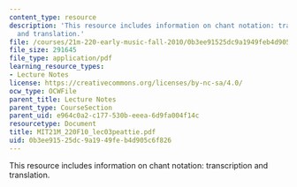 ```yaml
---
content_type: resource
description: 'This resource includes information on chant notation: transcription
  and translation.'
file: /courses/21m-220-early-music-fall-2010/0b3ee91525dc9a1949feb4d905c6f826_MIT21M_220F10_lec03peattie.pdf
file_size: 291645
file_type: application/pdf
learning_resource_types:
- Lecture Notes
license: https://creativecommons.org/licenses/by-nc-sa/4.0/
ocw_type: OCWFile
parent_title: Lecture Notes
parent_type: CourseSection
parent_uid: e964c0a2-c177-530b-eeea-6d9fa004f14c
resourcetype: Document
title: MIT21M_220F10_lec03peattie.pdf
uid: 0b3ee915-25dc-9a19-49fe-b4d905c6f826
---
```

This resource includes information on chant notation: transcription and translation.
